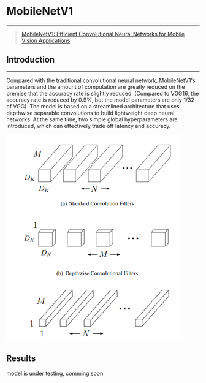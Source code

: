 # MobileNetV1

***
> [MobileNetV1: Efficient Convolutional Neural Networks for Mobile Vision Applications](https://arxiv.org/pdf/1704.04861.pdf)

## Introduction

***
Compared with the traditional convolutional neural network, MobileNetV1's parameters and the amount of computation are
greatly reduced on the premise that the accuracy rate is slightly reduced.
(Compared to VGG16, the accuracy rate is reduced by 0.9%, but the model parameters are only 1/32 of VGG). The model is
based on a streamlined architecture that uses depthwise separable convolutions to build lightweight deep neural
networks.
At the same time, two simple global hyperparameters are introduced, which can effectively trade off latency and
accuracy.

![](mobilenetv1.png)

## Results
model is under testing, comming soon
